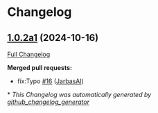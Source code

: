 # Changelog

## [1.0.2a1](https://github.com/OpenVoiceOS/ovos-adapt-pipeline-plugin/tree/1.0.2a1) (2024-10-16)

[Full Changelog](https://github.com/OpenVoiceOS/ovos-adapt-pipeline-plugin/compare/1.0.1...1.0.2a1)

**Merged pull requests:**

- fix:Typo [\#16](https://github.com/OpenVoiceOS/ovos-adapt-pipeline-plugin/pull/16) ([JarbasAl](https://github.com/JarbasAl))



\* *This Changelog was automatically generated by [github_changelog_generator](https://github.com/github-changelog-generator/github-changelog-generator)*
